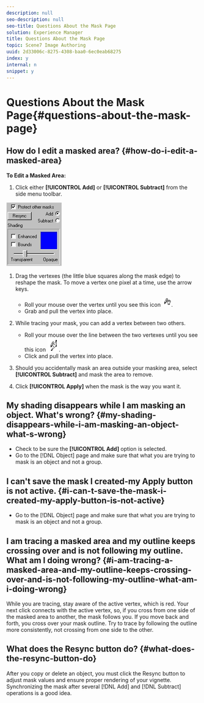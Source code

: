 ```yaml
---
description: null
seo-description: null
seo-title: Questions About the Mask Page
solution: Experience Manager
title: Questions About the Mask Page
topic: Scene7 Image Authoring
uuid: 2d33006c-8275-4308-baa0-6ec0eab68275
index: y
internal: n
snippet: y
---
```


# Questions About the Mask Page{#questions-about-the-mask-page}

## How do I edit a masked area? {#how-do-i-edit-a-masked-area}

**To Edit a Masked Area:**

1. Click either **[!UICONTROL Add]** or **[!UICONTROL Subtract]** from the side menu toolbar.

![](assets/side_menu.png)

1. Drag the vertexes (the little blue squares along the mask edge) to reshape the mask. To move a vertex one pixel at a time, use the arrow keys.

    * Roll your mouse over the vertex until you see this icon ![](assets/drag_cursor.png). 
    * Grab and pull the vertex into place.

1. While tracing your mask, you can add a vertex between two others.

    * Roll your mouse over the line between the two vertexes until you see this icon ![](assets/vertex_cursor.png). 
    * Click and pull the vertex into place.

1. Should you accidentally mask an area outside your masking area, select **[!UICONTROL Subtract]** and mask the area to remove. 
1. Click **[!UICONTROL Apply]** when the mask is the way you want it.

## My shading disappears while I am masking an object. What's wrong? {#my-shading-disappears-while-i-am-masking-an-object-what-s-wrong}

* Check to be sure the **[!UICONTROL Add]** option is selected. 
* Go to the [!DNL Object] page and make sure that what you are trying to mask is an object and not a group.

## I can't save the mask I created-my Apply button is not active. {#i-can-t-save-the-mask-i-created-my-apply-button-is-not-active}

* Go to the [!DNL Object] page and make sure that what you are trying to mask is an object and not a group.

## I am tracing a masked area and my outline keeps crossing over and is not following my outline. What am I doing wrong? {#i-am-tracing-a-masked-area-and-my-outline-keeps-crossing-over-and-is-not-following-my-outline-what-am-i-doing-wrong}

While you are tracing, stay aware of the active vertex, which is red. Your next click connects with the active vertex, so, if you cross from one side of the masked area to another, the mask follows you. If you move back and forth, you cross over your mask outline. Try to trace by following the outline more consistently, not crossing from one side to the other.

## What does the Resync button do? {#what-does-the-resync-button-do}

After you copy or delete an object, you must click the Resync button to adjust mask values and ensure proper rendering of your vignette. Synchronizing the mask after several [!DNL Add] and [!DNL Subtract] operations is a good idea. 
